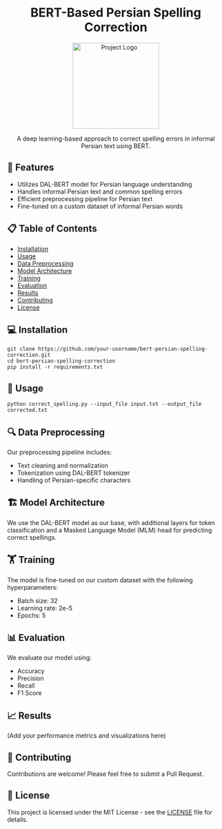 <h1 align="center">BERT-Based Persian Spelling Correction</h1>

<p align="center">
  <img src="path_to_your_logo.png" alt="Project Logo" width="200">
</p>

<p align="center">
  A deep learning-based approach to correct spelling errors in informal Persian text using BERT.
</p>

<h2>🚀 Features</h2>

<ul>
  <li>Utilizes DAL-BERT model for Persian language understanding</li>
  <li>Handles informal Persian text and common spelling errors</li>
  <li>Efficient preprocessing pipeline for Persian text</li>
  <li>Fine-tuned on a custom dataset of informal Persian words</li>
</ul>

<h2>📋 Table of Contents</h2>

<ul>
  <li><a href="#installation">Installation</a></li>
  <li><a href="#usage">Usage</a></li>
  <li><a href="#data-preprocessing">Data Preprocessing</a></li>
  <li><a href="#model-architecture">Model Architecture</a></li>
  <li><a href="#training">Training</a></li>
  <li><a href="#evaluation">Evaluation</a></li>
  <li><a href="#results">Results</a></li>
  <li><a href="#contributing">Contributing</a></li>
  <li><a href="#license">License</a></li>
</ul>

<h2 id="installation">💻 Installation</h2>

<pre><code>git clone https://github.com/your-username/bert-persian-spelling-correction.git
cd bert-persian-spelling-correction
pip install -r requirements.txt
</code></pre>

<h2 id="usage">🔧 Usage</h2>

<pre><code>python correct_spelling.py --input_file input.txt --output_file corrected.txt
</code></pre>

<h2 id="data-preprocessing">🔍 Data Preprocessing</h2>

<p>Our preprocessing pipeline includes:</p>
<ul>
  <li>Text cleaning and normalization</li>
  <li>Tokenization using DAL-BERT tokenizer</li>
  <li>Handling of Persian-specific characters</li>
</ul>

<h2 id="model-architecture">🏗️ Model Architecture</h2>

<p>We use the DAL-BERT model as our base, with additional layers for token classification and a Masked Language Model (MLM) head for predicting correct spellings.</p>

<h2 id="training">🏋️ Training</h2>

<p>The model is fine-tuned on our custom dataset with the following hyperparameters:</p>
<ul>
  <li>Batch size: 32</li>
  <li>Learning rate: 2e-5</li>
  <li>Epochs: 5</li>
</ul>

<h2 id="evaluation">📊 Evaluation</h2>

<p>We evaluate our model using:</p>
<ul>
  <li>Accuracy</li>
  <li>Precision</li>
  <li>Recall</li>
  <li>F1 Score</li>
</ul>

<h2 id="results">📈 Results</h2>

<p>(Add your performance metrics and visualizations here)</p>

<h2 id="contributing">🤝 Contributing</h2>

<p>Contributions are welcome! Please feel free to submit a Pull Request.</p>

<h2 id="license">📄 License</h2>

<p>This project is licensed under the MIT License - see the <a href="LICENSE">LICENSE</a> file for details.</p>
